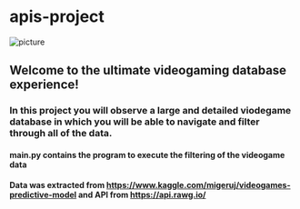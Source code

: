 # apis-project
![picture](https://i0.wp.com/tabcomplus.com/wp-content/uploads/2019/04/slc_hero-videoGames-2.png?w=762)
## Welcome to the ultimate videogaming database experience!
### In this project you will observe a large and detailed viodegame database in which you will be able to navigate and filter through all of the data.
#### main.py contains the program to execute the filtering of the videogame data
#### Data was extracted from https://www.kaggle.com/migeruj/videogames-predictive-model and API from https://api.rawg.io/
